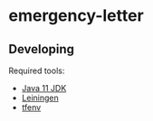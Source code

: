 # emergency-letter

## Developing

Required tools:

- [Java 11 JDK](https://www.oracle.com/java/technologies/javase-downloads.html)
- [Leiningen](https://leiningen.org)
- [tfenv](https://github.com/tfutils/tfenv)
